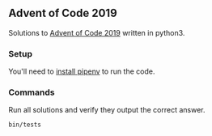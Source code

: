 Advent of Code 2019
---
Solutions to [Advent of Code 2019](https://adventofcode.com/2019) written in python3.

### Setup
You'll need to [install pipenv](https://github.com/pypa/pipenv#installation) to run the code. 

### Commands
Run all solutions and verify they output the correct answer.
```bash
bin/tests
```
